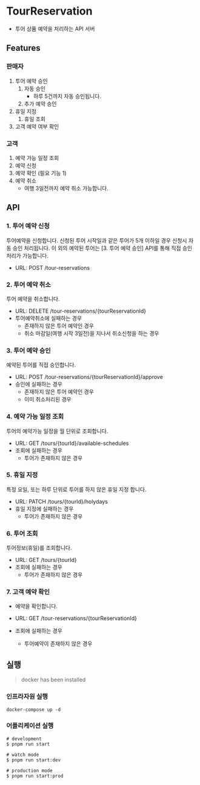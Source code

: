 # TourReservation

- 투어 상품 예약을 처리하는 API 서버

## Features

### 판매자

1. 투어 예약 승인
    1. 자동 승인
        - 하루 5건까지 자동 승인됩니다.
    2. 추가 예약 승인
2. 휴일 지정
    1. 휴일 조회
3. 고객 예약 여부 확인

### 고객

1. 예약 가능 일정 조회
2. 예약 신청
3. 예약 확인 (필요 기능 1)
4. 예약 취소
    - 여행 3일전까지 예약 취소 가능합니다.

## API

### 1. 투어 예약 신청

투어예약을 신청합니다.
신청된 투어 시작일과 같은 투어가 5개 이하일 경우 신청시 자동 승인 처리됩니다.
이 외의 예약된 투어는 [3. 투어 예약 승인] API를 통해 직접 승인 처리가 가능합니다.

- URL: POST /tour-reservations

### 2. 투어 예약 취소

투어 예약을 취소합니다.

- URL: DELETE /tour-reservations/{tourReservationId}
- 투어예약취소에 실패하는 경우
  - 존재하지 않은 투어 예약인 경우
  - 취소 마감일(여행 시작 3일전)을 지나서 취소신청을 하는 경우

### 3. 투어 예약 승인

예약된 투어를 직접 승인합니다.

- URL: POST /tour-reservations/{tourReservationId}/approve
- 승인에 실패하는 경우
  - 존재하지 않은 투어 예약인 경우
  - 이미 취소처리된 경우

### 4. 예약 가능 일정 조회

  투어의 예약가능 일정을 월 단위로 조회합니다.

- URL: GET /tours/{tourId}/available-schedules
- 조회에 실패하는 경우
  - 투어가 존재하지 않은 경우

### 5. 휴일 지정
  
  특정 요일, 또는 하루 단위로 투어를 하지 않은 휴일 지정 합니다.

- URL: PATCH /tours/{tourId}/holydays
- 휴일 지정에 실패하는 경우
  - 투어가 존재하지 않은 경우

### 6. 투어 조회

  투어정보(휴일)를 조회합니다.

- URL: GET /tours/{tourId}
- 조회에 실패하는 경우
  - 투어가 존재하지 않은 경우

### 7. 고객 예약 확인

- 예약을 확인합니다.

- URL: GET /tour-reservations/{tourReservationId}
- 조회에 실패하는 경우
  - 투어예약이 존재하지 않은 경우
  
## 실행

> docker has been installed

### 인프라자원 실행

`docker-compose up -d`

### 어플리케이션 실행

```text
# development
$ pnpm run start

# watch mode
$ pnpm run start:dev

# production mode
$ pnpm run start:prod
```

